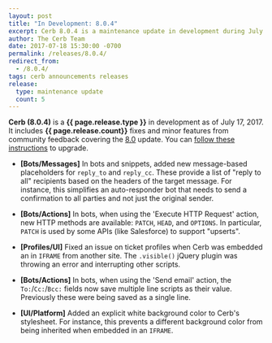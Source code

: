 ```yaml
---
layout: post
title: "In Development: 8.0.4"
excerpt: Cerb 8.0.4 is a maintenance update in development during July 2017 with 5 minor features and fixes from community feedback.
author: The Cerb Team
date: 2017-07-18 15:30:00 -0700
permalink: /releases/8.0.4/
redirect_from:
  - /8.0.4/
tags: cerb announcements releases
release:
  type: maintenance update
  count: 5
---
```


**Cerb (8.0.4)** is a **{{ page.release.type }}** in development as of July 17, 2017. It includes **{{ page.release.count}}** fixes and minor features from community feedback covering the [8.0](/releases/8.0/) update.  You can [follow these instructions](/docs/upgrading/) to upgrade.

* **[Bots/Messages]** In bots and snippets, added new message-based placeholders for `reply_to` and `reply_cc`.  These provide a list of "reply to all" recipients based on the headers of the target message. For instance, this simplifies an auto-responder bot that needs to send a confirmation to all parties and not just the original sender.

* **[Bots/Actions]** In bots, when using the 'Execute HTTP Request' action, new HTTP methods are available: `PATCH`, `HEAD`, and `OPTIONS`.  In particular, `PATCH` is used by some APIs (like Salesforce) to support "upserts".

* **[Profiles/UI]** Fixed an issue on ticket profiles when Cerb was embedded an in `IFRAME` from another site.  The `.visible()` jQuery plugin was throwing an error and interrupting other scripts.

* **[Bots/Actions]** In bots, when using the 'Send email' action, the `To:`/`Cc:`/`Bcc:` fields now save multiple line scripts as their value. Previously these were being saved as a single line.

* **[UI/Platform]** Added an explicit white background color to Cerb's stylesheet. For instance, this prevents a different background color from being inherited when embedded in an `IFRAME`.


